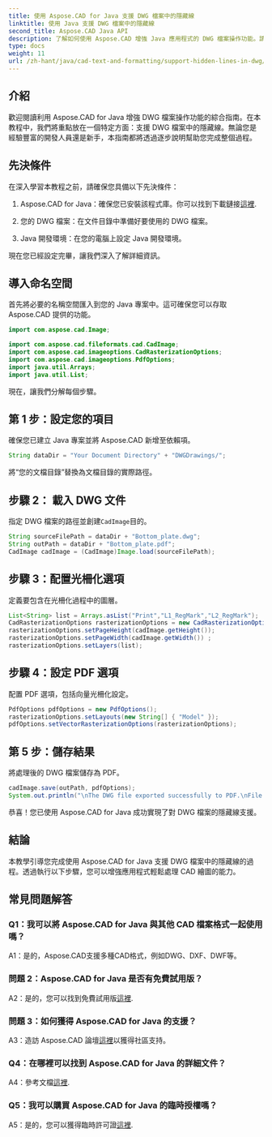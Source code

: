 ```yaml
---
title: 使用 Aspose.CAD for Java 支援 DWG 檔案中的隱藏線
linktitle: 使用 Java 支援 DWG 檔案中的隱藏線
second_title: Aspose.CAD Java API
description: 了解如何使用 Aspose.CAD 增強 Java 應用程式的 DWG 檔案操作功能。請按照我們的隱藏線支援逐步指南進行操作。輕鬆提升 CAD 繪圖處理能力。
type: docs
weight: 11
url: /zh-hant/java/cad-text-and-formatting/support-hidden-lines-in-dwg/
---
```

## 介紹

歡迎閱讀利用 Aspose.CAD for Java 增強 DWG 檔案操作功能的綜合指南。在本教程中，我們將重點放在一個特定方面：支援 DWG 檔案中的隱藏線。無論您是經驗豐富的開發人員還是新手，本指南都將透過逐步說明幫助您完成整個過程。

## 先決條件

在深入學習本教程之前，請確保您具備以下先決條件：

1.  Aspose.CAD for Java：確保您已安裝該程式庫。你可以找到下載鏈接[這裡](https://releases.aspose.com/cad/java/).

2. 您的 DWG 檔案：在文件目錄中準備好要使用的 DWG 檔案。

3. Java 開發環境：在您的電腦上設定 Java 開發環境。

現在您已經設定完畢，讓我們深入了解詳細資訊。

## 導入命名空間

首先將必要的名稱空間匯入到您的 Java 專案中。這可確保您可以存取 Aspose.CAD 提供的功能。

```java
import com.aspose.cad.Image;

import com.aspose.cad.fileformats.cad.CadImage;
import com.aspose.cad.imageoptions.CadRasterizationOptions;
import com.aspose.cad.imageoptions.PdfOptions;
import java.util.Arrays;
import java.util.List;
```

現在，讓我們分解每個步驟。

## 第 1 步：設定您的項目

確保您已建立 Java 專案並將 Aspose.CAD 新增至依賴項。

```java
String dataDir = "Your Document Directory" + "DWGDrawings/";
```

將“您的文檔目錄”替換為文檔目錄的實際路徑。

## 步驟 2： 載入 DWG 文件

指定 DWG 檔案的路徑並創建`CadImage`目的。

```java
String sourceFilePath = dataDir + "Bottom_plate.dwg";
String outPath = dataDir + "Bottom_plate.pdf";
CadImage cadImage = (CadImage)Image.load(sourceFilePath);
```

## 步驟 3：配置光柵化選項

定義要包含在光柵化過程中的圖層。

```java
List<String> list = Arrays.asList("Print","L1_RegMark","L2_RegMark");
CadRasterizationOptions rasterizationOptions = new CadRasterizationOptions();
rasterizationOptions.setPageHeight(cadImage.getHeight());
rasterizationOptions.setPageWidth(cadImage.getWidth()) ;
rasterizationOptions.setLayers(list);
```

## 步驟 4：設定 PDF 選項

配置 PDF 選項，包括向量光柵化設定。

```java
PdfOptions pdfOptions = new PdfOptions();
rasterizationOptions.setLayouts(new String[] { "Model" });
pdfOptions.setVectorRasterizationOptions(rasterizationOptions);
```

## 第 5 步：儲存結果

將處理後的 DWG 檔案儲存為 PDF。

```java
cadImage.save(outPath, pdfOptions);
System.out.println("\nThe DWG file exported successfully to PDF.\nFile saved at " + dataDir);
```

恭喜！您已使用 Aspose.CAD for Java 成功實現了對 DWG 檔案的隱藏線支援。

## 結論

本教學引導您完成使用 Aspose.CAD for Java 支援 DWG 檔案中的隱藏線的過程。透過執行以下步驟，您可以增強應用程式輕鬆處理 CAD 繪圖的能力。

## 常見問題解答

### Q1：我可以將 Aspose.CAD for Java 與其他 CAD 檔案格式一起使用嗎？

A1：是的，Aspose.CAD支援多種CAD格式，例如DWG、DXF、DWF等。

### 問題 2：Aspose.CAD for Java 是否有免費試用版？

 A2：是的，您可以找到免費試用版[這裡](https://releases.aspose.com/).

### 問題 3：如何獲得 Aspose.CAD for Java 的支援？

 A3：造訪 Aspose.CAD 論壇[這裡](https://forum.aspose.com/c/cad/19)以獲得社區支持。

### Q4：在哪裡可以找到 Aspose.CAD for Java 的詳細文件？

A4：參考文檔[這裡](https://reference.aspose.com/cad/java/).

### Q5：我可以購買 Aspose.CAD for Java 的臨時授權嗎？

 A5：是的，您可以獲得臨時許可證[這裡](https://purchase.aspose.com/temporary-license/).
